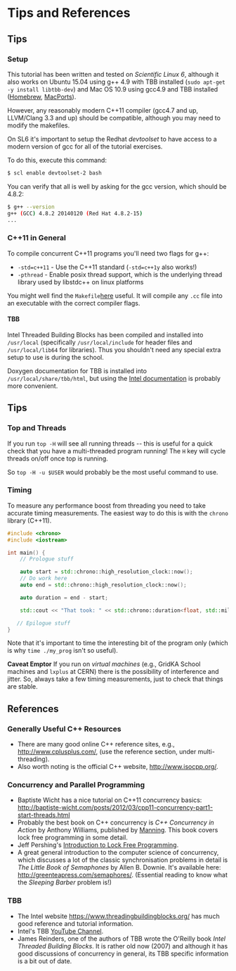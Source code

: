 # Tips and References

## Tips

### Setup

This tutorial has been written and tested on *Scientific Linux 6*, although it also works on Ubuntu 15.04 using g++ 4.9 with TBB installed (`sudo apt-get -y install libtbb-dev`) and Mac OS 10.9 using gcc4.9 and TBB installed ([Homebrew](http://brew.sh/), [MacPorts](https://www.macports.org/)).

However, any reasonably modern C++11 compiler (gcc4.7 and up, LLVM/Clang 3.3 and up) should be compatible, although you may need to modify the makefiles. 

On SL6 it's important to setup the Redhat *devtoolset* to have access to a modern version of gcc for all of the tutorial exercises.

To do this, execute this command:

```bash
$ scl enable devtoolset-2 bash
```

You can verify that all is well by asking for the gcc version, which should be 4.8.2:

```bash
$ g++ --version
g++ (GCC) 4.8.2 20140120 (Red Hat 4.8.2-15)
...
```

### C++11 in General

To compile concurrent C++11 programs you'll need two flags for g++:

* `-std=c++11` - Use the C++11 standard (`-std=c++1y` also works!)
* `-pthread` - Enable posix thread support, which is the underlying thread library used by libstdc++ on linux platforms

You might well find the `Makefile`[here](https://github.com/graeme-a-stewart/cpp-concurrency/blob/master/src/cpp11/Makefile)
useful. It will compile any `.cc` file into an executable with the correct compiler flags.

#### TBB

Intel Threaded Building Blocks has been compiled and installed into `/usr/local` (specifically `/usr/local/include` for header files and
`/usr/local/lib64` for libraries). Thus you shouldn't need any special extra setup to use is during the school.

Doxygen documentation for TBB is installed into `/usr/local/share/tbb/html`, but using the [Intel documentation](https://www.threadingbuildingblocks.org/) is probably more convenient.

## Tips

### Top and Threads

If you run `top -H` will see all running threads -- this is useful for a quick check that you have a multi-threaded program running! The `H` key will cycle threads on/off once top is running.

So `top -H -u $USER` would probably be the most useful command to use.

### Timing

To measure any performance boost from threading you need to take accurate timing measurements. The easiest way to do this is with the `chrono` library (C++11).

```cpp
#include <chrono>
#include <iostream>

int main() {
    // Prologue stuff

    auto start = std::chrono::high_resolution_clock::now();
    // Do work here
    auto end = std::chrono::high_resolution_clock::now();

    auto duration = end - start;

    std::cout << "That took: " << std::chrono::duration<float, std::milli> (duration).count() << " ms" << endl;

   // Epilogue stuff
}
```

Note that it's important to time the interesting bit of the program only (which is why `time ./my_prog` isn't so useful).

**Caveat Emptor** If you run on *virtual machines* (e.g., GridKA School machines and `lxplus` at CERN) there is the possibility of interference and jitter. So, always take a few timing measurements, just to check that things are stable.

## References

### Generally Useful C++ Resources

* There are many good online C++ reference sites, e.g., http://www.cplusplus.com/, (use the reference section, under
  multi-threading).
* Also worth noting is the official C++ website, http://www.isocpp.org/.

### Concurrency and Parallel Programming

* Baptiste Wicht has a nice tutorial on C++11 concurrency basics: http://baptiste-wicht.com/posts/2012/03/cpp11-concurrency-part1-start-threads.html
* Probably the best book on C++ concurrency is *C++ Concurrency in Action* by Anthony Williams, published by [Manning](http://www.manning.com/williams/). This book covers lock free programming in some detail.
* Jeff Pershing's [Introduction to Lock Free Programming](http://preshing.com/20120612/an-introduction-to-lock-free-programming/). 
* A great general introduction to the computer science of concurrency, which discusses a lot of the classic synchronisation problems in detail is *The Little Book of Semaphones* by Allen B. Downie. It's available here: http://greenteapress.com/semaphores/. (Essential reading to know what the *Sleeping Barber* problem is!)

### TBB

* The Intel website https://www.threadingbuildingblocks.org/ has much good reference and tutorial information.
* Intel's TBB [YouTube Channel](https://www.youtube.com/playlist?list=PLzwFYM4Q6gANxJmQDYXtyh6uRHO8JSY15).
* James Reinders, one of the authors of TBB wrote the O'Reilly book *Intel Threaded Building Blocks*. It is rather old now (2007) and although it has good discussions of concurrency in general, its TBB specific information is a bit out of date.
